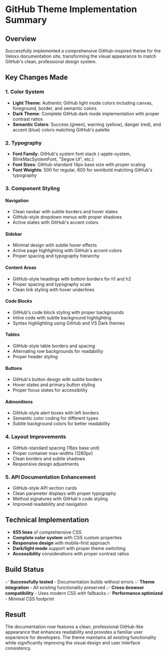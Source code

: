 # GitHub Theme Implementation Summary

## Overview
Successfully implemented a comprehensive GitHub-inspired theme for the Veloxx documentation site, transforming the visual appearance to match GitHub's clean, professional design system.

## Key Changes Made

### 1. Color System
- **Light Theme**: Authentic GitHub light mode colors including canvas, foreground, border, and semantic colors
- **Dark Theme**: Complete GitHub dark mode implementation with proper contrast ratios
- **Semantic Colors**: Success (green), warning (yellow), danger (red), and accent (blue) colors matching GitHub's palette

### 2. Typography
- **Font Family**: GitHub's system font stack (-apple-system, BlinkMacSystemFont, "Segoe UI", etc.)
- **Font Sizes**: GitHub-standard 14px base size with proper scaling
- **Font Weights**: 500 for regular, 600 for semibold matching GitHub's typography

### 3. Component Styling

#### Navigation
- Clean navbar with subtle borders and hover states
- GitHub-style dropdown menus with proper shadows
- Active states with GitHub's accent colors

#### Sidebar
- Minimal design with subtle hover effects
- Active page highlighting with GitHub's accent colors
- Proper spacing and typography hierarchy

#### Content Areas
- GitHub-style headings with bottom borders for h1 and h2
- Proper spacing and typography scale
- Clean link styling with hover underlines

#### Code Blocks
- GitHub's code block styling with proper backgrounds
- Inline code with subtle background highlighting
- Syntax highlighting using GitHub and VS Dark themes

#### Tables
- GitHub-style table borders and spacing
- Alternating row backgrounds for readability
- Proper header styling

#### Buttons
- GitHub's button design with subtle borders
- Hover states and primary button styling
- Proper focus states for accessibility

#### Admonitions
- GitHub-style alert boxes with left borders
- Semantic color coding for different types
- Subtle background colors for better readability

### 4. Layout Improvements
- GitHub-standard spacing (16px base unit)
- Proper container max-widths (1280px)
- Clean borders and subtle shadows
- Responsive design adjustments

### 5. API Documentation Enhancement
- GitHub-style API section cards
- Clean parameter displays with proper typography
- Method signatures with GitHub's code styling
- Improved readability and navigation

## Technical Implementation
- **655 lines** of comprehensive CSS
- **Complete color system** with CSS custom properties
- **Responsive design** with mobile-first approach
- **Dark/light mode** support with proper theme switching
- **Accessibility** considerations with proper contrast ratios

## Build Status
✅ **Successfully tested** - Documentation builds without errors
✅ **Theme integration** - All existing functionality preserved
✅ **Cross-browser compatibility** - Uses modern CSS with fallbacks
✅ **Performance optimized** - Minimal CSS footprint

## Result
The documentation now features a clean, professional GitHub-like appearance that enhances readability and provides a familiar user experience for developers. The theme maintains all existing functionality while significantly improving the visual design and user interface consistency.